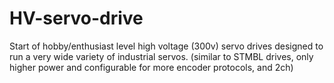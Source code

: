 # HV-servo-drive

Start of hobby/enthusiast level high voltage (300v) servo drives designed to run a very wide variety of industrial servos. (similar to STMBL drives, only higher power and configurable for more encoder protocols, and 2ch)
